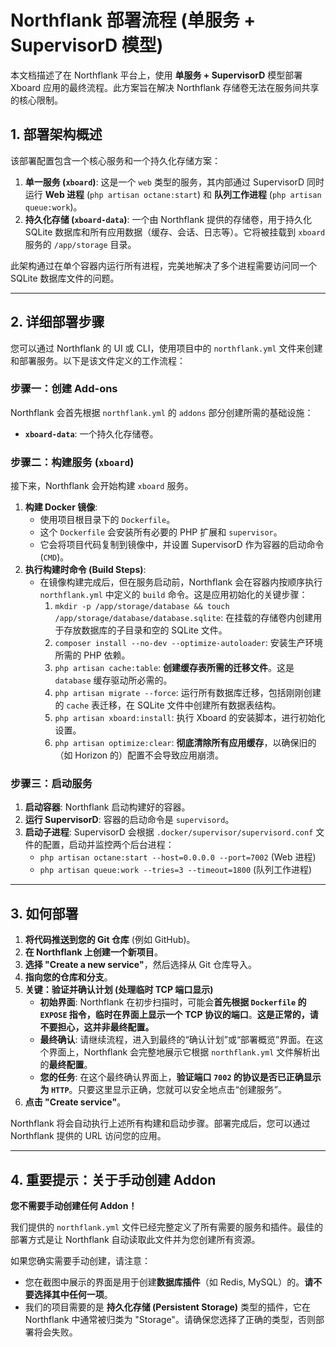 # Northflank 部署流程 (单服务 + SupervisorD 模型)

本文档描述了在 Northflank 平台上，使用 **单服务 + SupervisorD** 模型部署 Xboard 应用的最终流程。此方案旨在解决 Northflank 存储卷无法在服务间共享的核心限制。

## 1. 部署架构概述

该部署配置包含一个核心服务和一个持久化存储方案：
1.  **单一服务 (`xboard`)**: 这是一个 `web` 类型的服务，其内部通过 SupervisorD 同时运行 **Web 进程** (`php artisan octane:start`) 和 **队列工作进程** (`php artisan queue:work`)。
2.  **持久化存储 (`xboard-data`)**: 一个由 Northflank 提供的存储卷，用于持久化 SQLite 数据库和所有应用数据（缓存、会话、日志等）。它将被挂载到 `xboard` 服务的 `/app/storage` 目录。

此架构通过在单个容器内运行所有进程，完美地解决了多个进程需要访问同一个 SQLite 数据库文件的问题。

---

## 2. 详细部署步骤

您可以通过 Northflank 的 UI 或 CLI，使用项目中的 `northflank.yml` 文件来创建和部署服务。以下是该文件定义的工作流程：

### 步骤一：创建 Add-ons

Northflank 会首先根据 `northflank.yml` 的 `addons` 部分创建所需的基础设施：
-   **`xboard-data`**: 一个持久化存储卷。

### 步骤二：构建服务 (`xboard`)

接下来，Northflank 会开始构建 `xboard` 服务。
1.  **构建 Docker 镜像**:
    -   使用项目根目录下的 `Dockerfile`。
    -   这个 `Dockerfile` 会安装所有必要的 PHP 扩展和 `supervisor`。
    -   它会将项目代码复制到镜像中，并设置 SupervisorD 作为容器的启动命令 (`CMD`)。
2.  **执行构建时命令 (Build Steps)**:
    -   在镜像构建完成后，但在服务启动前，Northflank 会在容器内按顺序执行 `northflank.yml` 中定义的 `build` 命令。这是应用初始化的关键步骤：
        1.  `mkdir -p /app/storage/database && touch /app/storage/database/database.sqlite`: 在挂载的存储卷内创建用于存放数据库的子目录和空的 SQLite 文件。
        2.  `composer install --no-dev --optimize-autoloader`: 安装生产环境所需的 PHP 依赖。
        3.  `php artisan cache:table`: **创建缓存表所需的迁移文件**。这是 `database` 缓存驱动所必需的。
        4.  `php artisan migrate --force`: 运行所有数据库迁移，包括刚刚创建的 `cache` 表迁移，在 SQLite 文件中创建所有数据表结构。
        5.  `php artisan xboard:install`: 执行 Xboard 的安装脚本，进行初始化设置。
        6.  `php artisan optimize:clear`: **彻底清除所有应用缓存**，以确保旧的（如 Horizon 的）配置不会导致应用崩溃。

### 步骤三：启动服务

1.  **启动容器**: Northflank 启动构建好的容器。
2.  **运行 SupervisorD**: 容器的启动命令是 `supervisord`。
3.  **启动子进程**: SupervisorD 会根据 `.docker/supervisor/supervisord.conf` 文件的配置，启动并监控两个后台进程：
    -   `php artisan octane:start --host=0.0.0.0 --port=7002` (Web 进程)
    -   `php artisan queue:work --tries=3 --timeout=1800` (队列工作进程)

---

## 3. 如何部署

1.  **将代码推送到您的 Git 仓库** (例如 GitHub)。
2.  **在 Northflank 上创建一个新项目**。
3.  **选择 "Create a new service"**，然后选择从 Git 仓库导入。
4.  **指向您的仓库和分支**。
5.  **关键：验证并确认计划 (处理临时 TCP 端口显示)**
    -   **初始界面**: Northflank 在初步扫描时，可能会**首先根据 `Dockerfile` 的 `EXPOSE` 指令，临时在界面上显示一个 TCP 协议的端口**。**这是正常的，请不要担心，这并非最终配置。**
    -   **最终确认**: 请继续流程，进入到最终的“确认计划”或“部署概览”界面。在这个界面上，Northflank 会完整地展示它根据 `northflank.yml` 文件解析出的**最终配置**。
    -   **您的任务**: 在这个最终确认界面上，**验证端口 `7002` 的协议是否已正确显示为 `HTTP`**。只要这里显示正确，您就可以安全地点击“创建服务”。
6.  **点击 "Create service"**。

Northflank 将会自动执行上述所有构建和启动步骤。部署完成后，您可以通过 Northflank 提供的 URL 访问您的应用。

---

## 4. 重要提示：关于手动创建 Addon

**您不需要手动创建任何 Addon！**

我们提供的 `northflank.yml` 文件已经完整定义了所有需要的服务和插件。最佳的部署方式是让 Northflank 自动读取此文件并为您创建所有资源。

如果您确实需要手动创建，请注意：
- 您在截图中展示的界面是用于创建**数据库插件**（如 Redis, MySQL）的。**请不要选择其中任何一项**。
- 我们的项目需要的是 **持久化存储 (Persistent Storage)** 类型的插件，它在 Northflank 中通常被归类为 "Storage"。请确保您选择了正确的类型，否则部署将会失败。
